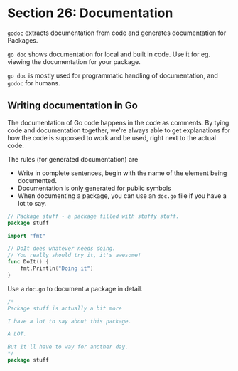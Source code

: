 # Section 26: Documentation

`godoc` extracts documentation from code and generates documentation for Packages.

`go doc` shows documentation for local and built in code. Use it for eg. viewing
the documentation for your package.

`go doc` is mostly used for programmatic handling of documentation, and `godoc`
for humans.

## Writing documentation in Go

The documentation of Go code happens in the code as comments. By tying code
and documentation together, we're always able to get explanations for how the
code is supposed to work and be used, right next to the actual code.

The rules (for generated documentation) are

* Write in complete sentences, begin with the name of the element being documented.
* Documentation is only generated for public symbols
* When documenting a package, you can use an `doc.go` file if you have a lot to
  say.

```go
// Package stuff - a package filled with stuffy stuff.
package stuff

import "fmt"

// DoIt does whatever needs doing.
// You really should try it, it's awesome!
func DoIt() {
	fmt.Println("Doing it")
}
```

Use a `doc.go` to document a package in detail.

```go
/*
Package stuff is actually a bit more

I have a lot to say about this package.

A LOT.

But It'll have to way for another day.
*/
package stuff
```
